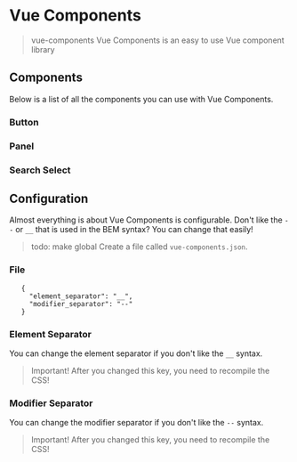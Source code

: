 # Vue Components #
>vue-components
Vue Components is an easy to use Vue component library

## Components ##
Below is a list of all the components you can use with Vue Components.
### Button ###
### Panel ###
### Search Select ###

## Configuration ##
Almost everything is about Vue Components is configurable.
Don't like the `--` or `__` that is used in the BEM syntax?
You can change that easily!

>todo: make global
Create a file called `vue-components.json`.

### File ###
```
   {
     "element_separator": "__",
     "modifier_separator": "--"
   }
```

### Element Separator ###
You can change the element separator if you don't like the `__` syntax. 
>Important! After you changed this key, you need to recompile the CSS!

### Modifier Separator ###
You can change the modifier separator if you don't like the `--` syntax.
>Important! After you changed this key, you need to recompile the CSS!